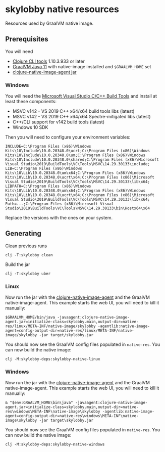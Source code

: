 # skylobby native resources

Resources used by GraalVM native image.

## Prerequisites

You will need

- [Clojure CLI tools](https://clojure.org/guides/getting_started) 1.10.3.933 or later
- [GraalVM Java 11](https://github.com/graalvm/graalvm-ce-builds/releases/tag/vm-21.3.0) with native-image installed and `$GRAALVM_HOME` set
- [clojure-native-image-agent jar](https://github.com/luontola/clojure-native-image-agent/releases)

### Windows

You will need the [Microsoft Visual Studio C/C++ Build Tools](https://visualstudio.microsoft.com/visual-cpp-build-tools/) and install at least these components:

- MSVC v142 - VS 2019 C++ x64/x64 build tools libs (latest)
- MSVC v142 - VS 2019 C++ x64/x64 Spectre-mitigated libs (latest)
- C++/CLI support for v142 build tools (latest)
- Windows 10 SDK

Then you will need to configure your environment variables:

```
INCLUDE=C:\Program Files (x86)\Windows Kits\10\Include\10.0.20348.0\ucrt;C:\Program Files (x86)\Windows Kits\10\Include\10.0.20348.0\um;C:\Program Files (x86)\Windows Kits\10\Include\10.0.20348.0\shared;C:\Program Files (x86)\Microsoft Visual Studio\2019\BuildTools\VC\Tools\MSVC\14.29.30133\include;
LIB=C:\Program Files (x86)\Windows Kits\10\Lib\10.0.20348.0\um\x64;C:\Program Files (x86)\Windows Kits\10\Lib\10.0.20348.0\ucrt\x64;C:\Program Files (x86)\Microsoft Visual Studio\2019\BuildTools\VC\Tools\MSVC\14.29.30133\lib\x64;
LIBPATH=C:\Program Files (x86)\Windows Kits\10\Lib\10.0.20348.0\um\x64;C:\Program Files (x86)\Windows Kits\10\Lib\10.0.20348.0\ucrt\x64;C:\Program Files (x86)\Microsoft Visual Studio\2019\BuildTools\VC\Tools\MSVC\14.29.30133\lib\x64;
Path=...;C:\Program Files (x86)\Microsoft Visual Studio\2019\BuildTools\VC\Tools\MSVC\14.29.30133\bin\Hostx64\x64
```

Replace the versions with the ones on your system.

## Generating

Clean previous runs

```
clj -T:skylobby clean
```

Build the jar

```
clj -T:skylobby uber
```

### Linux

Now run the jar with the [clojure-native-image-agent](https://github.com/luontola/clojure-native-image-agent) and the GraalVM native-image-agent. This example starts the web UI, you will need to kill it manually:

```
$GRAALVM_HOME/bin/java -javaagent:clojure-native-image-agent.jar=initialize-class=skylobby.main,output-dir=native-res/linux/META-INF/native-image/skylobby -agentlib:native-image-agent=config-output-dir=native-res/linux/META-INF/native-image/skylobby -jar target/skylobby.jar
```

You should now see the GraalVM config files populated in `native-res`. You can now build the native image:

```
clj -M:skylobby-deps:skylobby-native-linux
```

### Windows

Now run the jar with the [clojure-native-image-agent](https://github.com/luontola/clojure-native-image-agent) and the GraalVM native-image-agent. This example starts the web UI, you will need to kill it manually:

```
& "$env:GRAALVM_HOME\bin\java" -javaagent:clojure-native-image-agent.jar=initialize-class=skylobby.main,output-dir=native-res\windows\META-INF\native-image\skylobby -agentlib:native-image-agent=config-output-dir=native-res\windows\META-INF\native-image\skylobby -jar target\skylobby.jar
```

You should now see the GraalVM config files populated in `native-res`. You can now build the native image:

```
clj -M:skylobby-deps:skylobby-native-windows
```
